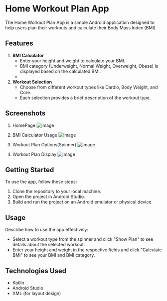 # Home Workout Plan App

The Home Workout Plan App is a simple Android application designed to help users plan their workouts and calculate their Body Mass Index (BMI).

## Features

1. **BMI Calculator**
   - Enter your height and weight to calculate your BMI.
   - BMI category (Underweight, Normal Weight, Overweight, Obese) is displayed based on the calculated BMI.
   - 
2. **Workout Selection**
   - Choose from different workout types like Cardio, Body Weight, and Core.
   - Each selection provides a brief description of the workout type.

## Screenshots
1. HomePage
   ![image](https://github.com/user-attachments/assets/e94feb24-e93b-4c3d-b60e-14c766852963)
   
2. BMI Calculator Usage
   ![image](https://github.com/user-attachments/assets/68ced56b-1c08-4dc4-8e08-20f81e314feb)
   
3. Workout Plan Options(Spinner)
   ![image](https://github.com/user-attachments/assets/931a8012-1f38-4ebb-823e-90287c1dd568)
   
4. Workout Plan Display
   	![image](https://github.com/user-attachments/assets/8cad9ffb-a3e7-4fdc-8640-c13489f7bc36)


## Getting Started

To use the app, follow these steps:
1. Clone the repository to your local machine.
2. Open the project in Android Studio.
3. Build and run the project on an Android emulator or physical device.

## Usage

Describe how to use the app effectively:
- Select a workout type from the spinner and click "Show Plan" to see details about the selected workout.
- Enter your height and weight in the respective fields and click "Calculate BMI" to see your BMI and BMI category.

## Technologies Used

- Kotlin
- Android Studio
- XML (for layout design)
